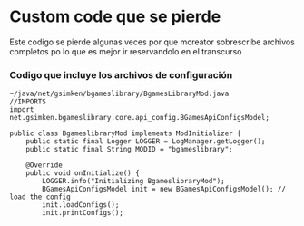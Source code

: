 # Custom code que se pierde
Este codigo se pierde algunas veces por que mcreator sobrescribe archivos completos po lo que es mejor ir reservandolo en el transcurso
### Codigo que incluye los archivos de configuración
~~~
~/java/net/gsimken/bgameslibrary/BgamesLibraryMod.java
//IMPORTS
import net.gsimken.bgameslibrary.core.api_config.BGamesApiConfigsModel;

public class BgameslibraryMod implements ModInitializer {
	public static final Logger LOGGER = LogManager.getLogger();
	public static final String MODID = "bgameslibrary";

	@Override
	public void onInitialize() {
		LOGGER.info("Initializing BgameslibraryMod");
		BGamesApiConfigsModel init = new BGamesApiConfigsModel(); // load the config
		init.loadConfigs();
		init.printConfigs();
	
~~~

